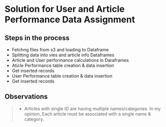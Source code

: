 # Solution for User and Article Performance Data Assignment

## Steps in the process

* Fetchng files from s3 and loading to Dataframe
* Splitting data into vies and article info Dataframes
* Article and User performance calculations in Daraframes
* Aticle Performance table creation & data insertion
* Get inserted records
* User Performance table creation & data insertion
* Get inserted records

## Observations

> * Articles with single ID are having multiple names/categories. In my opinion, Each article must be associated with a single name & category.

